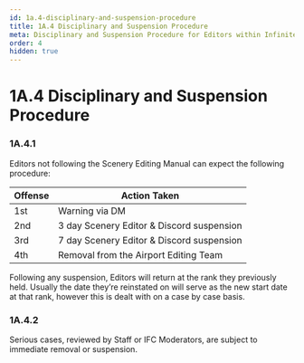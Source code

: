 ```yaml
---
id: 1a.4-disciplinary-and-suspension-procedure
title: 1A.4 Disciplinary and Suspension Procedure
meta: Disciplinary and Suspension Procedure for Editors within Infinite Flight.
order: 4
hidden: true
---
```


# 1A.4  Disciplinary and Suspension Procedure

 

### 1A.4.1    

Editors not following the Scenery Editing Manual can expect the following procedure:

 

| Offense | Action Taken                              |
| ------- | ----------------------------------------- |
| 1st     | Warning via DM                            |
| 2nd     | 3 day Scenery Editor & Discord suspension |
| 3rd     | 7 day Scenery Editor & Discord suspension |
| 4th     | Removal from the Airport Editing Team     |

Following any suspension, Editors will return at the rank they previously held. Usually the date they’re reinstated on will serve as the new start date at that rank, however this is dealt with on a case by case basis.



### 1A.4.2

Serious cases, reviewed by Staff or IFC Moderators, are subject to immediate removal or suspension.